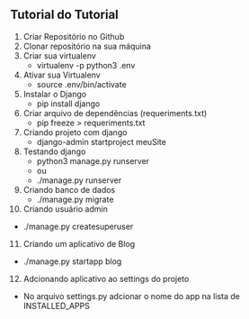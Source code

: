 Tutorial do Tutorial
--------------------

1. Criar Repositório no Github
2. Clonar repositório na sua máquina
3. Criar sua virtualenv
   * virtualenv -p python3 .env
4. Ativar sua Virtualenv
   * source .env/bin/activate
5. Instalar o Django
   * pip install django
6. Criar arquivo de dependências (requeriments.txt)
   * pip freeze > requeriments.txt
7. Criando projeto com django
   * django-admin startproject meuSite
8. Testando django
   * python3 manage.py runserver
   * ou
   * ./manage.py runserver
9. Criando banco de dados
   * ./manage.py migrate
10. Criando usuário admin
   * ./manage.py createsuperuser
11. Criando um aplicativo de Blog
   * ./manage.py startapp blog
12. Adcionando aplicativo ao settings do projeto
   * No arquivo settings.py adcionar o nome do app na lista de INSTALLED_APPS